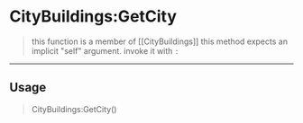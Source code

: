 # CityBuildings:GetCity
> this function is a member of [[CityBuildings]]
> this method expects an implicit "self" argument. invoke it with `:`
-----
## Usage
> CityBuildings:GetCity()
